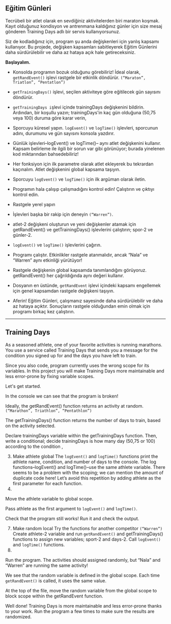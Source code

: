 ## Eğitim Günleri

Tecrübeli bir atlet olarak en sevdiğiniz aktivitelerden biri maraton koşmak. Kayıt olduğunuz kondisyon ve antrenmana kaldığınız günler için size mesaj gönderen Training Days adlı bir servis kullanıyorsunuz.

Siz de kodladığınız için, program şu anda değişkenleri için yanlış kapsamı kullanıyor. Bu projede, değişken kapsamları sabitleyerek Eğitim Günlerini daha sürdürülebilir ve daha az hataya açık hale getireceksiniz.

**Başlayalım.**

* Konsolda programın bozuk olduğunu görebiliriz! İdeal olarak, `getRandEvent()` işlevi rastgele bir etkinlik döndürür. `(“Maraton”, Triatlon”, “Pentatlon”)`
* `getTrainingDays()` işlevi, seçilen aktiviteye göre eğitilecek gün sayısını döndürür.
* `getTrainingDays i`şlevi içinde trainingDays değişkenini bildirin. Ardından, bir koşullu yazın; trainingDays'in kaç gün olduğuna (50,75 veya 100) duruma göre karar verin,
* Sporcuyu küresel yapın. `logEvent()` ve `logTime()` işlevleri, sporcunun adını, durumunu ve gün sayısını konsola yazdırır.
* Günlük işlevleri–logEvent() ve logTime()– aynı atlet değişkenini kullanır. Kapsam belirleme ile ilgili bir sorun var gibi görünüyor; burada yinelenen kod miktarından bahsedebiliriz!
* Her fonksiyon için ilk parametre olarak atlet ekleyerek bu tekrardan kaçınalım. Atlet değişkenini global kapsama taşıyın.
* Sporcuyu `logEvent()` ve `logTime()` için ilk argüman olarak iletin.
* Programın hala çalışıp çalışmadığını kontrol edin! Çalıştırın ve çıktıyı kontrol edin.
* Rastgele yerel yapın

* İşlevleri başka bir rakip için deneyin `(“Warren”)`.
* atlet-2 değişkeni oluşturun ve yeni değişkenler atamak için getRandEvent() ve getTrainingDays() işlevlerini çalıştırın; spor-2 ve günler-2.

* `logEvent()` ve `logTime()` işlevlerini çağırın.
* Programı çalıştır. Etkinlikler rastgele atanmalıdır, ancak “Nala” ve “Warren” aynı etkinliği yürütüyor!

* Rastgele değişkenin global kapsamda tanımlandığını görüyoruz. getRandEvent() her çağrıldığında aynı değeri kullanır.
* Dosyanın en üstünde, `getRandEvent` işlevi içindeki kapsamı engellemek için genel kapsamdan rastgele değişkeni taşıyın.
* Aferin! Eğitim Günleri, çalışmanız sayesinde daha sürdürülebilir ve daha az hataya açıktır. Sonuçların rastgele olduğundan emin olmak için programı birkaç kez çalıştırın.

---

## Training Days

As a seasoned athlete, one of your favorite activities is running marathons. You use a service called Training Days that sends you a message for the condition you signed up for and the days you have left to train.

Since you also code, program currently uses the wrong scope for its variables. In this project you will make Training Days more maintainable and less error-prone by fixing variable scopes.

Let's get started.

In the console we can see that the program is broken!

Ideally, the getRandEvent() function returns an activity at random. `(“Marathon”, Triathlon”, “Pentathlon”)`

The getTrainingDays() function returns the number of days to train, based on the activity selected.

Declare trainingDays variable within the getTrainingDays function. Then, write a conditional; decide trainingDays is how many day (50,75 or 100) according to the condition ,

3. Make athlete global
   The `logEvent()` and `logTime()` functions print the athlete name, condition, and number of days to the console.
   The log functions–logEvent() and logTime()–use the same athlete variable. There seems to be a problem with the scoping; we can mention the amount of duplicate code here!
   Let’s avoid this repetition by adding athlete as the first parameter for each function.
4.

Move the athlete variable to global scope.

Pass athlete as the first argument to `logEvent()` and `logTime()`.

Check that the program still works! Run it and check the output.

7. Make random local
   Try the functions for another competitor `(“Warren”)`
   Create athlete-2 variable and run `getRandEvent()` and getTrainingDays() functions to assign new variables; sport-2 and days-2.
   Call `logEvent()` and `logTime()` functions.
8.

Run the program. The activities should assigned randomly, but “Nala” and “Warren” are running the same activity!

We see that the random variable is defined in the global scope. Each time `getRandEvent()` is called, it uses the same value.

At the top of the file, move the random variable from the global scope to block scope within the getRandEvent function.

Well done! Training Days is more maintainable and less error-prone thanks to your work. Run the program a few times to make sure the results are randomized.
